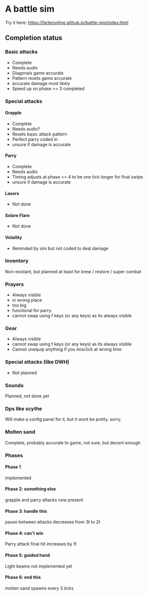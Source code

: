 # A battle sim
Try it here: https://farteronline.github.io/battle-sim/index.html

## Completion status

### Basic attacks 

- Complete
- Needs audio
- Diagonals game accurate
- Pattern resets game accurate
- accurate damage most likely
- Speed up on phase >= 3 completed

### Special attacks

#### Grapple

- Complete
- Needs audio?
- Resets basic attack pattern
- Perfect parry coded in
- unsure if damage is accurate

#### Parry

- Complete
- Needs audio
- Timing adjusts at phase >= 4 to be one tick longer for final swipe
- unsure if damage is accurate

#### Lasers

- Not done

#### Solare Flare

- Not done

#### Volaility

- Reminded by sim but not coded to deal damage

### Inventory

Non-existant, but planned at least for brew / restore / super combat

### Prayers

- Always visible
- in wrong place
- too big
- functional for parry.
- cannot swap using f keys (or any keys) as its always visible

### Gear

- Always visible
- cannot swap using f keys (or any keys) as its always visible
- Cannot unequip anything if you misclick at wrong time

### Special attacks (like DWH)

- Not planned

### Sounds

Planned, not done yet

### Dps like scythe

Will make a config panel for it, but it wont be pretty. sorry.

### Molten sand

Complete, probably accurate to game, not sure, but decent enough


### Phases

#### Phase 1

implemented

#### Phase 2: something else

grapple and parry attacks now present

#### Phase 3: handle this

pause between attacks decreases from 3t to 2t

#### Phase 4: can't win

Parry attack final hit increases by 1t

#### Phase 5: guided hand

Light beams not implemented yet

#### Phase 6: end this

molten sand spawns every 3 ticks
